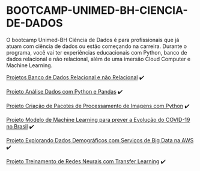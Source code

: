 # BOOTCAMP-UNIMED-BH-CIENCIA-DE-DADOS
O bootcamp Unimed-BH Ciência de Dados é para profissionais que já atuam com ciência de dados ou estão começando na carreira. Durante o programa, você vai ter experiências educacionais com Python, banco de dados relacional e não relacional, além de uma imersão Cloud Computer e Machine Learning. 

[Projetos Banco de Dados Relacional e não Relacional]() ✔️

[Projeto Análise Dados com Python e Pandas](https://github.com/VagnerF/Analise_dados_com_python_pandas) ✔️

[Projeto Criação de Pacotes de Processamento de Imagens com Python](https://github.com/VagnerF/Pacotes_processamento_imagens_com_python) ✔️

[Projeto Modelo de Machine Learning para prever a Evolução do COVID-19 no Brasil](https://github.com/VagnerF/Modelo_machine_learning_previsao_COVID19) ✔️

[Projeto Explorando Dados Demográficos com Serviços de Big Data na AWS](https://github.com/VagnerF/Explorando_dados_com_bigdata_AWS) ✔️

[Projeto Treinamento de Redes Neurais com Transfer Learning](https://github.com/VagnerF/Redes_neurais_com_transfer_learning) ✔️
